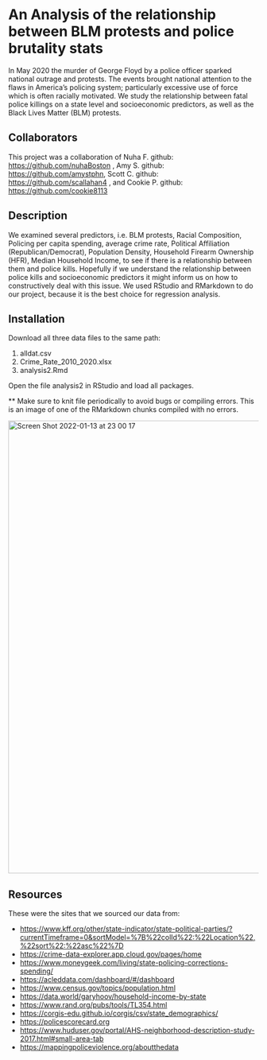 # An Analysis of the relationship between BLM protests and police brutality stats 

In May 2020 the murder of George Floyd by a police officer sparked national outrage and protests.
The events brought national attention to the flaws in America’s policing system; particularly excessive use of force which is often racially motivated.
We study the relationship between fatal police killings on a state level and socioeconomic predictors, as well as the Black Lives Matter (BLM) protests.

## Collaborators

This project was a collaboration of Nuha F. github: https://github.com/nuhaBoston , Amy S. github: https://github.com/amystphn, Scott C. github: https://github.com/scallahan4 , and Cookie P. github: https://github.com/cookie8113 

## Description

We examined several predictors, i.e. BLM protests, Racial Composition, Policing per capita spending, average crime rate, Political Affiliation (Republican/Democrat), Population Density, Household Firearm Ownership (HFR), Median Household Income, to see if there is a relationship between them and police kills. Hopefully if we understand the relationship between police kills and socioeconomic predictors it might inform us on how to constructively deal with this issue. We used RStudio and RMarkdown to do our project, because it is the best choice for regression analysis. 

## Installation

Download all three data files to the same path: 
1. alldat.csv
2. Crime_Rate_2010_2020.xlsx
3. analysis2.Rmd

Open the file analysis2 in RStudio and load all packages.

** Make sure to knit file periodically to avoid bugs or compiling errors. This is an image of one of the RMarkdown chunks compiled with no errors.  


<img width="911" alt="Screen Shot 2022-01-13 at 23 00 17" src="https://user-images.githubusercontent.com/39391126/149449354-b9505c39-a04d-4992-b76d-588c6b11d072.png">

## Resources
These were the sites that we sourced our data from:

* https://www.kff.org/other/state-indicator/state-political-parties/?currentTimeframe=0&sortModel=%7B%22colId%22:%22Location%22,%22sort%22:%22asc%22%7D 
* https://crime-data-explorer.app.cloud.gov/pages/home
* https://www.moneygeek.com/living/state-policing-corrections-spending/
* https://acleddata.com/dashboard/#/dashboard 
* https://www.census.gov/topics/population.html 
* https://data.world/garyhoov/household-income-by-state
* https://www.rand.org/pubs/tools/TL354.html 
* https://corgis-edu.github.io/corgis/csv/state_demographics/	
* https://policescorecard.org
* https://www.huduser.gov/portal/AHS-neighborhood-description-study-2017.html#small-area-tab
* https://mappingpoliceviolence.org/aboutthedata

